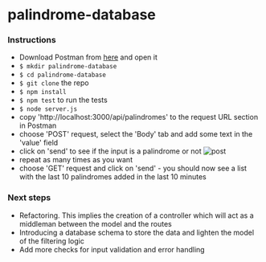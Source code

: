 # palindrome-database

### Instructions
- Download Postman from [here](https://www.getpostman.com/) and open it
- ``$ mkdir palindrome-database``
- ``$ cd palindrome-database``
- ``$ git clone`` the repo
- ``$ npm install``
- ``$ npm test`` to run the tests
- ``$ node server.js``
- copy 'http://localhost:3000/api/palindromes' to the request URL section in Postman
- choose 'POST' request, select the 'Body' tab and add some text in the 'value' field
- click on 'send' to see if the input is a palindrome or not
![post](https://i.imgur.com/uLsI9xJ.png "POST request")
- repeat as many times as you want
- choose 'GET' request and click on 'send' - you should now see a list with the last 10 palindromes added in the last 10 minutes

### Next steps
- Refactoring. This implies the creation of a controller which will act as a middleman between the model and the routes
- Introducing a database schema to store the data and lighten the model of the filtering logic
- Add more checks for input validation and error handling

